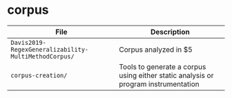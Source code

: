 # corpus

| File | Description |
|------|-------------|
| `Davis2019-RegexGeneralizability-MultiMethodCorpus/` | Corpus analyzed in $5 |
| `corpus-creation/` | Tools to generate a corpus using either static analysis or program instrumentation |
